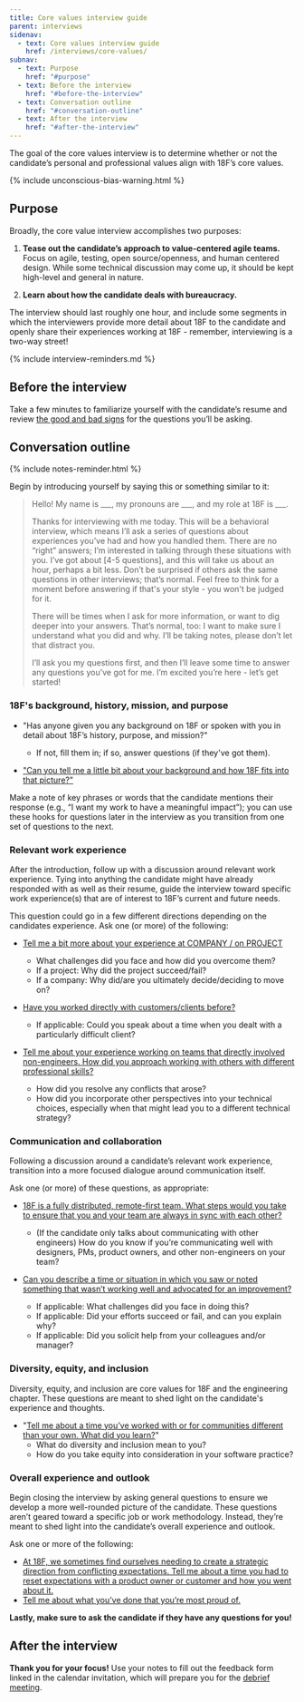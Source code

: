 ```yaml
---
title: Core values interview guide
parent: interviews
sidenav:
  - text: Core values interview guide
    href: /interviews/core-values/
subnav:
  - text: Purpose
    href: "#purpose"
  - text: Before the interview
    href: "#before-the-interview"
  - text: Conversation outline
    href: "#conversation-outline"
  - text: After the interview
    href: "#after-the-interview"
---
```


The goal of the core values interview is to determine whether or not the candidate’s personal and professional values align with 18F’s core values.

{% include unconscious-bias-warning.html %}

## Purpose

Broadly, the core value interview accomplishes two purposes:

1. **Tease out the candidate’s approach to value-centered agile teams.** Focus on agile, testing, open source/openness, and human centered design. While some technical discussion may come up, it should be kept high-level and general in nature.

2. **Learn about how the candidate deals with bureaucracy.**

The interview should last roughly one hour, and include some segments in which the interviewers provide more detail about 18F to the candidate and openly share their experiences working at 18F - remember, interviewing is a two-way street!

{% include interview-reminders.md %}

## Before the interview

Take a few minutes to familiarize yourself with the candidate’s resume and review [the good and bad signs](https://docs.google.com/document/d/1Z9A0WJFJj_Vo975RkuzQQazEOSJTPixiiahrtlNOBiI/edit#heading=h.ssudnodswllk) for the questions you’ll be asking.

## Conversation outline

{% include notes-reminder.html %}

Begin by introducing yourself by saying this or something similar to it:

> Hello! My name is \_\_\_, my pronouns are \_\_\_, and my role at 18F is \_\_\_.
>
> Thanks for interviewing with me today. This will be a behavioral interview, which means I’ll ask a series of questions about experiences you’ve had and how you handled them. There are no “right” answers; I’m interested in talking through these situations with you. I’ve got about [4-5 questions], and this will take us about an hour, perhaps a bit less. Don’t be surprised if others ask the same questions in other interviews; that’s normal. Feel free to think for a moment before answering if that's your style - you won't be judged for it.
>
> There will be times when I ask for more information, or want to dig deeper into your answers. That’s normal, too: I want to make sure I understand what you did and why. I’ll be taking notes, please don’t let that distract you.
>
> I’ll ask you my questions first, and then I’ll leave some time to answer any questions you’ve got for me. I’m excited you’re here - let’s get started!

### 18F's background, history, mission, and purpose

- "Has anyone given you any background on 18F or spoken with you in detail about 18F’s history, purpose, and mission?"
    - If not, fill them in; if so, answer questions (if they've got them).

- ["Can you tell me a little bit about your background and how 18F fits into that picture?"](https://docs.google.com/document/d/1Z9A0WJFJj_Vo975RkuzQQazEOSJTPixiiahrtlNOBiI/edit#heading=h.6qssbuvkhie2)

Make a note of key phrases or words that the candidate mentions their response (e.g., “I want my work to have a meaningful impact”); you can use these hooks for questions later in the interview as you transition from one set of questions to the next.

### Relevant work experience

After the introduction, follow up with a discussion around relevant work experience. Tying into anything the candidate might have already responded with as well as their resume, guide the interview toward specific work experience(s) that are of interest to 18F’s current and future needs.

This question could go in a few different directions depending on the candidates experience. Ask one (or more) of the following:

- [Tell me a bit more about your experience at COMPANY / on PROJECT](https://docs.google.com/document/d/1Z9A0WJFJj_Vo975RkuzQQazEOSJTPixiiahrtlNOBiI/edit#heading=h.8gbmhtmnymv9)
    - What challenges did you face and how did you overcome them?
    - If a project: Why did the project succeed/fail?
    - If a company: Why did/are you ultimately decide/deciding to move on?

- [Have you worked directly with customers/clients before?](https://docs.google.com/document/d/1Z9A0WJFJj_Vo975RkuzQQazEOSJTPixiiahrtlNOBiI/edit#heading=h.8w4325mhjtnd)
    - If applicable: Could you speak about a time when you dealt with a particularly difficult client?

- [Tell me about your experience working on teams that directly involved non-engineers. How did you approach working with others with different professional skills?](https://docs.google.com/document/d/1Z9A0WJFJj_Vo975RkuzQQazEOSJTPixiiahrtlNOBiI/edit#heading=h.6qssa3tfp2ht)
    - How did you resolve any conflicts that arose?
    - How did you incorporate other perspectives into your technical choices, especially when that might lead you to a different technical strategy?


### Communication and collaboration

Following a discussion around a candidate’s relevant work experience, transition into a more focused dialogue around communication itself.

Ask one (or more) of these questions, as appropriate:

- [18F is a fully distributed, remote-first team. What steps would you take to ensure that you and your team are always in sync with each other?](https://docs.google.com/document/d/1Z9A0WJFJj_Vo975RkuzQQazEOSJTPixiiahrtlNOBiI/edit#heading=h.kbq69akgkj00)
    - (If the candidate only talks about communicating with other engineers) How do you know if you’re communicating well with designers, PMs, product owners, and other non-engineers on your team?

- [Can you describe a time or situation in which you saw or noted something that wasn’t working well and advocated for an improvement?](https://docs.google.com/document/d/1Z9A0WJFJj_Vo975RkuzQQazEOSJTPixiiahrtlNOBiI/edit#heading=h.2jqlt72nbfcu)
    - If applicable: What challenges did you face in doing this?
    - If applicable: Did your efforts succeed or fail, and can you explain why?
    - If applicable: Did you solicit help from your colleagues and/or manager?


### Diversity, equity, and inclusion

Diversity, equity, and inclusion are core values for 18F and the engineering chapter. These questions are meant to shed light on the candidate's experience and thoughts.

- "[Tell me about a time you’ve worked with or for communities different than your own. What did you learn?](https://docs.google.com/document/d/1Z9A0WJFJj_Vo975RkuzQQazEOSJTPixiiahrtlNOBiI/edit#heading=h.u30z4bws4grp)"
    - What do diversity and inclusion mean to you?
    - How do you take equity into consideration in your software practice?

### Overall experience and outlook

Begin closing the interview by asking general questions to ensure we develop a more well-rounded picture of the candidate. These questions aren’t geared toward a specific job or work methodology. Instead, they’re meant to shed light into the candidate’s overall experience and outlook.

Ask one or more of the following:

- [At 18F, we sometimes find ourselves needing to create a strategic direction from  conflicting expectations. Tell me about a time you had to reset expectations with a product owner or customer and how you went about it.](https://docs.google.com/document/d/1Z9A0WJFJj_Vo975RkuzQQazEOSJTPixiiahrtlNOBiI/edit#heading=h.2i6wokvb700e)
- [Tell me about what you’ve done that you’re most proud of.](https://docs.google.com/document/d/1Z9A0WJFJj_Vo975RkuzQQazEOSJTPixiiahrtlNOBiI/edit#heading=h.pssei38irerc)


**Lastly, make sure to ask the candidate if they have any questions for you!**

## After the interview

**Thank you for your focus!** Use your notes to fill out the feedback form linked in the calendar invitation, which will prepare you for the [debrief meeting]({{site.baseurl}}/debrief/).
